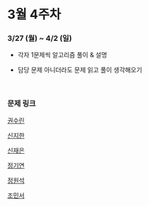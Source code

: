 # 3월 4주차

### 3/27 (월) ~ 4/2 (일)

- 각자 1문제씩 알고리즘 풀이 & 설명

- 담당 문제 아니더라도 문제 읽고 풀이 생각해오기

  <br>

### 문제 링크

[권수린]()

[신지한]()

[신재은](https://www.acmicpc.net/problem/2565)

[정기연](https://www.acmicpc.net/problem/16234)

[정원석](https://www.acmicpc.net/problem/19238)

[조민서]()
